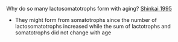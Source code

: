 Why do so many lactosomatotrophs form with aging? [Shinkai 1995](https://doi.org/10.1016/0047-6374(95)01614-6)
- They might form from somatotrophs since the number of lactosomatotrophs increased while the sum of lactotrophs and somatotrophs did not change with age